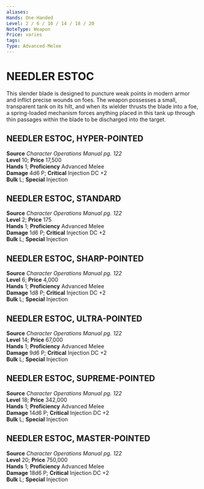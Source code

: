 ```yaml
---
aliases: 
Hands: One-Handed
Level: 2 / 6 / 10 / 14 / 18 / 20
NoteType: Weapon
Price: varies
tags: 
Type: Advanced-Melee
---
```

# NEEDLER ESTOC
This slender blade is designed to puncture weak points in modern armor and inflict precise wounds on foes. The weapon possesses a small, transparent tank on its hilt, and when its wielder thrusts the blade into a foe, a spring-loaded mechanism forces anything placed in this tank up through thin passages within the blade to be discharged into the target.  

##  NEEDLER ESTOC, HYPER-POINTED

**Source** _Character Operations Manual pg. 122_  
**Level** 10; **Price** 17,500  
**Hands** 1; **Proficiency** Advanced Melee  
**Damage** 4d6 P; **Critical** Injection DC +2  
**Bulk** L; **Special** Injection

##  NEEDLER ESTOC, STANDARD

**Source** _Character Operations Manual pg. 122_  
**Level** 2; **Price** 175  
**Hands** 1; **Proficiency** Advanced Melee  
**Damage** 1d6 P; **Critical** Injection DC +2  
**Bulk** L; **Special** Injection

##  NEEDLER ESTOC, SHARP-POINTED

**Source** _Character Operations Manual pg. 122_  
**Level** 6; **Price** 4,000  
**Hands** 1; **Proficiency** Advanced Melee  
**Damage** 1d8 P; **Critical** Injection DC +2  
**Bulk** L; **Special** Injection

##  NEEDLER ESTOC, ULTRA-POINTED

**Source** _Character Operations Manual pg. 122_  
**Level** 14; **Price** 67,000  
**Hands** 1; **Proficiency** Advanced Melee  
**Damage** 9d6 P; **Critical** Injection DC +2  
**Bulk** L; **Special** Injection

##  NEEDLER ESTOC, SUPREME-POINTED

**Source** _Character Operations Manual pg. 122_  
**Level** 18; **Price** 342,000  
**Hands** 1; **Proficiency** Advanced Melee  
**Damage** 14d6 P; **Critical** Injection DC +2  
**Bulk** L; **Special** Injection

##  NEEDLER ESTOC, MASTER-POINTED

**Source** _Character Operations Manual pg. 122_  
**Level** 20; **Price** 750,000  
**Hands** 1; **Proficiency** Advanced Melee  
**Damage** 18d6 P; **Critical** Injection DC +2  
**Bulk** L; **Special** Injection
